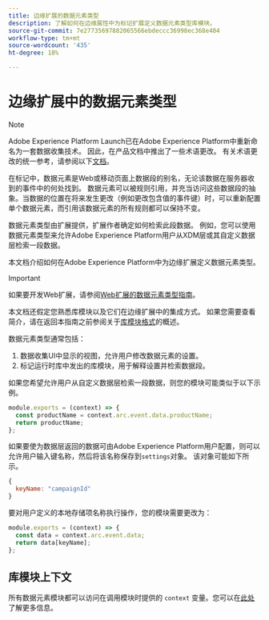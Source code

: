 ```yaml
---
title: 边缘扩展的数据元素类型
description: 了解如何在边缘属性中为标记扩展定义数据元素类型库模块。
source-git-commit: 7e27735697882065566ebdeccc36998ec368e404
workflow-type: tm+mt
source-wordcount: '435'
ht-degree: 18%

---
```


# 边缘扩展中的数据元素类型

>[!NOTE]
>
>Adobe Experience Platform Launch已在Adobe Experience Platform中重新命名为一套数据收集技术。 因此，在产品文档中推出了一些术语更改。 有关术语更改的统一参考，请参阅以下[文档](../../term-updates.md)。

在标记中，数据元素是Web或移动页面上数据段的别名，无论该数据在服务器收到的事件中的何处找到。 数据元素可以被规则引用，并充当访问这些数据段的抽象。当数据的位置在将来发生更改（例如更改包含值的事件键）时，可以重新配置单个数据元素，而引用该数据元素的所有规则都可以保持不变。

数据元素类型由扩展提供，扩展作者确定如何检索此段数据。 例如，您可以使用数据元素类型来允许Adobe Experience Platform用户从XDM层或其自定义数据层检索一段数据。

本文档介绍如何在Adobe Experience Platform中为边缘扩展定义数据元素类型。

>[!IMPORTANT]
>
>如果要开发Web扩展，请参阅[Web扩展的数据元素类型指南](../web/data-element-types.md)。
>
>本文档还假定您熟悉库模块以及它们在边缘扩展中的集成方式。 如果您需要查看简介，请在返回本指南之前参阅关于[库模块格式](./format.md)的概述。

数据元素类型通常包括：

1. 数据收集UI中显示的视图，允许用户修改数据元素的设置。
2. 标记运行时库中发出的库模块，用于解释设置并检索数据段。

如果您希望允许用户从自定义数据层检索一段数据，则您的模块可能类似于以下示例。

```js
module.exports = (context) => {
  const productName = context.arc.event.data.productName;
  return productName;
};
```

如果要使为数据层返回的数据可由Adobe Experience Platform用户配置，则可以允许用户输入键名称，然后将该名称保存到`settings`对象。 该对象可能如下所示。

```js
{
  keyName: "campaignId"
}
```

要对用户定义的本地存储项名称执行操作，您的模块需要更改为：

```js
module.exports = (context) => {
  const data = context.arc.event.data;
  return data[keyName];
};
```

## 库模块上下文

所有数据元素模块都可以访问在调用模块时提供的 `context` 变量。您可以在[此处](./context.md)了解更多信息。
